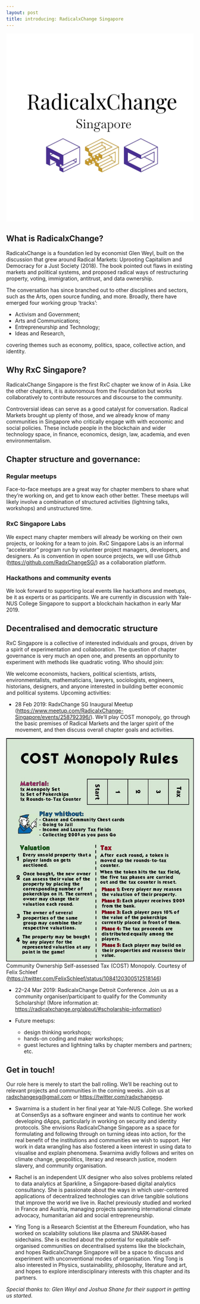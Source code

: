 ```yaml
---
layout: post
title: introducing: RadicalxChange Singapore
---
```


![](https://raw.githubusercontent.com/radxchangesg/radxchangesg.github.io/master/images/logo.png)

## What is RadicalxChange?

RadicalxChange is a foundation led by economist Glen Weyl, built on the discussion that grew around Radical Markets: Uprooting Capitalism and Democracy for a Just Society (2018). The book pointed out flaws in existing markets and political systems, and proposed radical ways of restructuring property, voting, immigration, antitrust, and data ownership.

The conversation has since branched out to other disciplines and sectors, such as the Arts, open source funding, and more. Broadly, there have emerged four working group ‘tracks’:

* Activism and Government;
* Arts and Communications;
* Entrepreneurship and Technology;
* Ideas and Research,

covering themes such as economy, politics, space, collective action, and identity.

## Why RxC Singapore?

RadicalxChange Singapore is the first RxC chapter we know of in Asia. Like the other chapters, it is autonomous from the Foundation but works collaboratively to contribute resources and discourse to the community.

Controversial ideas can serve as a good catalyst for conversation. Radical Markets brought up plenty of those, and we already know of many communities in Singapore who critically engage with with economic and social policies. These include people in the blockchain and wider technology space, in finance, economics, design, law, academia, and even environmentalism.

## Chapter structure and governance:
### Regular meetups

Face-to-face meetups are a great way for chapter members to share what they’re working on, and get to know each other better. These meetups will likely involve a combination of structured activities (lightning talks, workshops) and unstructured time.

### RxC Singapore Labs

We expect many chapter members will already be working on their own projects, or looking for a team to join. RxC Singapore Labs is an informal “accelerator” program run by volunteer project managers, developers, and designers. As is convention in open source projects, we will use Github (https://github.com/RadxChangeSG/) as a collaboration platform.

### Hackathons and community events

We look forward to supporting local events like hackathons and meetups, be it as experts or as participants. We are currently in discussion with Yale-NUS College Singapore to support a blockchain hackathon in early Mar 2019.

## Decentralised and democratic structure

RxC Singapore is a collective of interested individuals and groups, driven by a spirit of experimentation and collaboration. The question of chapter governance is very much an open one, and presents an opportunity to experiment with methods like quadratic voting.
Who should join:

We welcome economists, hackers, political scientists, artists, environmentalists, mathematicians, lawyers, sociologists, engineers, historians, designers, and anyone interested in building better economic and political systems.
Upcoming activities:

* 28 Feb 2019: RadxChange SG Inaugural Meetup (https://www.meetup.com/RadicalxChange-Singapore/events/258792396/). We’ll play COST monopoly, go through the basic premises of Radical Markets and the larger spirit of the movement, and then discuss overall chapter goals and activities.

![](https://raw.githubusercontent.com/radxchangesg/radxchangesg.github.io/master/images/monopoly.jpeg)
Community Ownership Self-assessed Tax (COST) Monopoly. Courtesy of Felix Schleef (https://twitter.com/FelixSchleef/status/1084120300512518146)


* 22–24 Mar 2019: RadicalxChange Detroit Conference. Join us as a community organiser/participant to qualify for the Community Scholarship! 
(More information at: https://radicalxchange.org/about/#scholarship-information)

* Future meetups:
    - design thinking workshops; 
    - hands-on coding and maker workshops; 
    - guest lectures and lightning talks by chapter members and partners; etc.

## Get in touch!

Our role here is merely to start the ball rolling. We’ll be reaching out to relevant projects and communities in the coming weeks. Join us at radxchangesg@gmail.com or https://twitter.com/radxchangesg.

* Swarnima is a student in her final year at Yale-NUS College. She worked at ConsenSys as a software engineer and wants to continue her work developing dApps, particularly in working on security and identity protocols. She envisions RadicalxChange Singapore as a space for formulating and following through on turning ideas into action, for the real benefit of the institutions and communities we wish to support. Her work in data wrangling has also fostered a keen interest in using data to visualise and explain phenomena. Swarnima avidly follows and writes on climate change, geopolitics, literacy and research justice, modern slavery, and community organisation.

* Rachel is an independent UX designer who also solves problems related to data analytics at Sparkline, a Singapore-based digital analytics consultancy. She is passionate about the ways in which user-centered applications of decentralized technologies can drive tangible solutions that improve the world we live in. Rachel previously studied and worked in France and Austria, managing projects spanning international climate advocacy, humanitarian aid and social entrepreneurship.

* Ying Tong is a Research Scientist at the Ethereum Foundation, who has worked on scalability solutions like plasma and SNARK-based sidechains. She is excited about the potential for equitable self-organised communities on decentralised systems like the blockchain, and hopes RadicalxChange Singapore will be a space to discuss and experiment with unconventional modes of organisation. Ying Tong is also interested in Physics, sustainability, philosophy, literature and art, and hopes to explore interdisciplinary interests with this chapter and its partners.


*Special thanks to: Glen Weyl and Joshua Shane for their support in getting us started.*